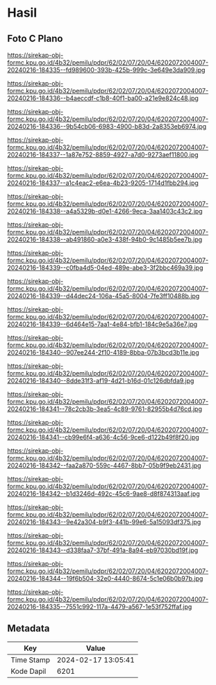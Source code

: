 # Hasil

## Foto C Plano

https://sirekap-obj-formc.kpu.go.id/4b32/pemilu/pdpr/62/02/07/20/04/6202072004007-20240216-184335--fd989600-393b-425b-999c-3e649e3da909.jpg

https://sirekap-obj-formc.kpu.go.id/4b32/pemilu/pdpr/62/02/07/20/04/6202072004007-20240216-184336--b4aeccdf-c1b8-40f1-ba00-a21e9e824c48.jpg

https://sirekap-obj-formc.kpu.go.id/4b32/pemilu/pdpr/62/02/07/20/04/6202072004007-20240216-184336--9b54cb06-6983-4900-b83d-2a8353eb6974.jpg

https://sirekap-obj-formc.kpu.go.id/4b32/pemilu/pdpr/62/02/07/20/04/6202072004007-20240216-184337--1a87e752-8859-4927-a7d0-9273aef11800.jpg

https://sirekap-obj-formc.kpu.go.id/4b32/pemilu/pdpr/62/02/07/20/04/6202072004007-20240216-184337--a1c4eac2-e6ea-4b23-9205-1714d1fbb294.jpg

https://sirekap-obj-formc.kpu.go.id/4b32/pemilu/pdpr/62/02/07/20/04/6202072004007-20240216-184338--a4a5329b-d0e1-4266-9eca-3aa1403c43c2.jpg

https://sirekap-obj-formc.kpu.go.id/4b32/pemilu/pdpr/62/02/07/20/04/6202072004007-20240216-184338--ab491860-a0e3-438f-94b0-9c1485b5ee7b.jpg

https://sirekap-obj-formc.kpu.go.id/4b32/pemilu/pdpr/62/02/07/20/04/6202072004007-20240216-184339--c0fba4d5-04ed-489e-abe3-3f2bbc469a39.jpg

https://sirekap-obj-formc.kpu.go.id/4b32/pemilu/pdpr/62/02/07/20/04/6202072004007-20240216-184339--d44dec24-106a-45a5-8004-7fe3ff10488b.jpg

https://sirekap-obj-formc.kpu.go.id/4b32/pemilu/pdpr/62/02/07/20/04/6202072004007-20240216-184339--6d464e15-7aa1-4e84-bfb1-184c9e5a36e7.jpg

https://sirekap-obj-formc.kpu.go.id/4b32/pemilu/pdpr/62/02/07/20/04/6202072004007-20240216-184340--907ee244-2f10-4189-8bba-07b3bcd3b11e.jpg

https://sirekap-obj-formc.kpu.go.id/4b32/pemilu/pdpr/62/02/07/20/04/6202072004007-20240216-184340--8dde31f3-af19-4d21-b16d-01c126dbfda9.jpg

https://sirekap-obj-formc.kpu.go.id/4b32/pemilu/pdpr/62/02/07/20/04/6202072004007-20240216-184341--78c2cb3b-3ea5-4c89-9761-82955b4d76cd.jpg

https://sirekap-obj-formc.kpu.go.id/4b32/pemilu/pdpr/62/02/07/20/04/6202072004007-20240216-184341--cb99e6f4-a636-4c56-9ce6-d122b49f8f20.jpg

https://sirekap-obj-formc.kpu.go.id/4b32/pemilu/pdpr/62/02/07/20/04/6202072004007-20240216-184342--faa2a870-559c-4467-8bb7-05b9f9eb2431.jpg

https://sirekap-obj-formc.kpu.go.id/4b32/pemilu/pdpr/62/02/07/20/04/6202072004007-20240216-184342--b1d3246d-492c-45c6-9ae8-d8f874313aaf.jpg

https://sirekap-obj-formc.kpu.go.id/4b32/pemilu/pdpr/62/02/07/20/04/6202072004007-20240216-184343--9e42a304-b9f3-441b-99e6-5a15093df375.jpg

https://sirekap-obj-formc.kpu.go.id/4b32/pemilu/pdpr/62/02/07/20/04/6202072004007-20240216-184343--d338faa7-37bf-491a-8a94-eb97030bd19f.jpg

https://sirekap-obj-formc.kpu.go.id/4b32/pemilu/pdpr/62/02/07/20/04/6202072004007-20240216-184344--19f6b504-32e0-4440-8674-5c1e06b0b97b.jpg

https://sirekap-obj-formc.kpu.go.id/4b32/pemilu/pdpr/62/02/07/20/04/6202072004007-20240216-184335--7551c992-117a-4479-a567-1e53f752ffaf.jpg


## Metadata

| Key        | Value               |
| ---------- | ------------------- |
| Time Stamp | 2024-02-17 13:05:41 |
| Kode Dapil | 6201                |



